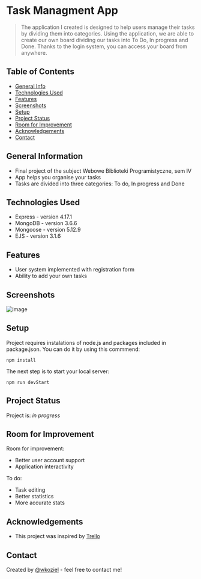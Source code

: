 # Task Managment App
> The application I created is designed to help users manage their tasks by dividing them into categories. Using the application, we are able to create our own board dividing our tasks into To Do, In progress and Done. Thanks to the login system, you can access your board from anywhere. 

## Table of Contents
* [General Info](#general-information)
* [Technologies Used](#technologies-used)
* [Features](#features)
* [Screenshots](#screenshots)
* [Setup](#setup)
* [Project Status](#project-status)
* [Room for Improvement](#room-for-improvement)
* [Acknowledgements](#acknowledgements)
* [Contact](#contact)
<!-- * [License](#license) -->


## General Information
- Final project of the subject Webowe Biblioteki Programistyczne, sem IV
- App helps you organise your tasks
- Tasks are divided into three categories: To do, In progress and Done


## Technologies Used
- Express - version 4.17.1
- MongoDB - version 3.6.6
- Mongoose - version 5.12.9
- EJS - version 3.1.6


## Features
- User system implemented with registration form
- Ability to add your own tasks

## Screenshots
![image](https://user-images.githubusercontent.com/44378819/121866842-9d235f80-ccff-11eb-8b65-0587dc2da8dd.png)


## Setup
Project requires instalations of node.js and packages included in package.json. You can do it by using this commmend:
```
npm install
```

The next step is to start your local server:
```
npm run devStart
```


## Project Status
Project is: _in progress_ 


## Room for Improvement

Room for improvement:
- Better user account support
- Application interactivity

To do:
- Task editing
- Better statistics
- More accurate stats

## Acknowledgements
- This project was inspired by [Trello](https://trello.com/pl)


## Contact
Created by [@wkoziel](https://github.com/wkoziel) - feel free to contact me!
